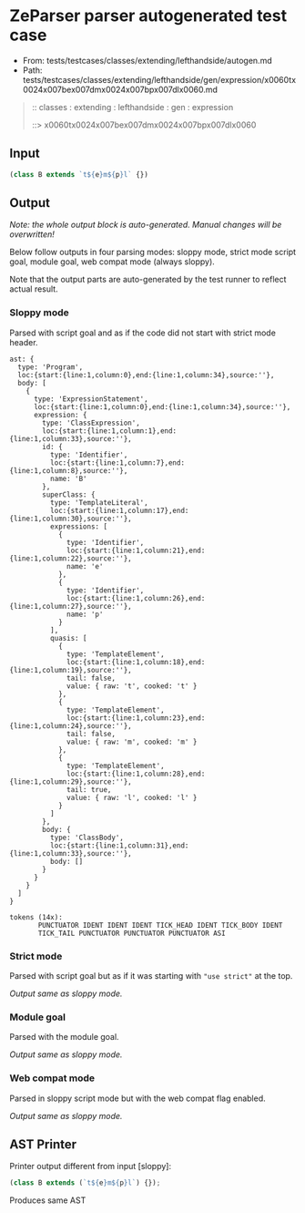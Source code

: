 # ZeParser parser autogenerated test case

- From: tests/testcases/classes/extending/lefthandside/autogen.md
- Path: tests/testcases/classes/extending/lefthandside/gen/expression/x0060tx0024x007bex007dmx0024x007bpx007dlx0060.md

> :: classes : extending : lefthandside : gen : expression
>
> ::> x0060tx0024x007bex007dmx0024x007bpx007dlx0060

## Input


`````js
(class B extends `t${e}m${p}l` {})
`````

## Output

_Note: the whole output block is auto-generated. Manual changes will be overwritten!_

Below follow outputs in four parsing modes: sloppy mode, strict mode script goal, module goal, web compat mode (always sloppy).

Note that the output parts are auto-generated by the test runner to reflect actual result.

### Sloppy mode

Parsed with script goal and as if the code did not start with strict mode header.

`````
ast: {
  type: 'Program',
  loc:{start:{line:1,column:0},end:{line:1,column:34},source:''},
  body: [
    {
      type: 'ExpressionStatement',
      loc:{start:{line:1,column:0},end:{line:1,column:34},source:''},
      expression: {
        type: 'ClassExpression',
        loc:{start:{line:1,column:1},end:{line:1,column:33},source:''},
        id: {
          type: 'Identifier',
          loc:{start:{line:1,column:7},end:{line:1,column:8},source:''},
          name: 'B'
        },
        superClass: {
          type: 'TemplateLiteral',
          loc:{start:{line:1,column:17},end:{line:1,column:30},source:''},
          expressions: [
            {
              type: 'Identifier',
              loc:{start:{line:1,column:21},end:{line:1,column:22},source:''},
              name: 'e'
            },
            {
              type: 'Identifier',
              loc:{start:{line:1,column:26},end:{line:1,column:27},source:''},
              name: 'p'
            }
          ],
          quasis: [
            {
              type: 'TemplateElement',
              loc:{start:{line:1,column:18},end:{line:1,column:19},source:''},
              tail: false,
              value: { raw: 't', cooked: 't' }
            },
            {
              type: 'TemplateElement',
              loc:{start:{line:1,column:23},end:{line:1,column:24},source:''},
              tail: false,
              value: { raw: 'm', cooked: 'm' }
            },
            {
              type: 'TemplateElement',
              loc:{start:{line:1,column:28},end:{line:1,column:29},source:''},
              tail: true,
              value: { raw: 'l', cooked: 'l' }
            }
          ]
        },
        body: {
          type: 'ClassBody',
          loc:{start:{line:1,column:31},end:{line:1,column:33},source:''},
          body: []
        }
      }
    }
  ]
}

tokens (14x):
       PUNCTUATOR IDENT IDENT IDENT TICK_HEAD IDENT TICK_BODY IDENT
       TICK_TAIL PUNCTUATOR PUNCTUATOR PUNCTUATOR ASI
`````

### Strict mode

Parsed with script goal but as if it was starting with `"use strict"` at the top.

_Output same as sloppy mode._

### Module goal

Parsed with the module goal.

_Output same as sloppy mode._

### Web compat mode

Parsed in sloppy script mode but with the web compat flag enabled.

_Output same as sloppy mode._

## AST Printer

Printer output different from input [sloppy]:

````js
(class B extends (`t${e}m${p}l`) {});
````

Produces same AST
